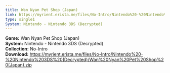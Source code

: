 ```yaml
---
title: Wan Nyan Pet Shop (Japan)
link: https://myrient.erista.me/files/No-Intro/Nintendo%20-%20Nintendo%203DS%20(Decrypted)/Wan%20Nyan%20Pet%20Shop%20(Japan).zip
type: single1
System: Nintendo - Nintendo 3DS (Decrypted)
---
```

<b>Game:</b> Wan Nyan Pet Shop (Japan)<br>
<b>System:</b> Nintendo - Nintendo 3DS (Decrypted)<br>
<b>Collection:</b> No-Intro<br>
<b>Download:</b> https://myrient.erista.me/files/No-Intro/Nintendo%20-%20Nintendo%203DS%20(Decrypted)/Wan%20Nyan%20Pet%20Shop%20(Japan).zip
